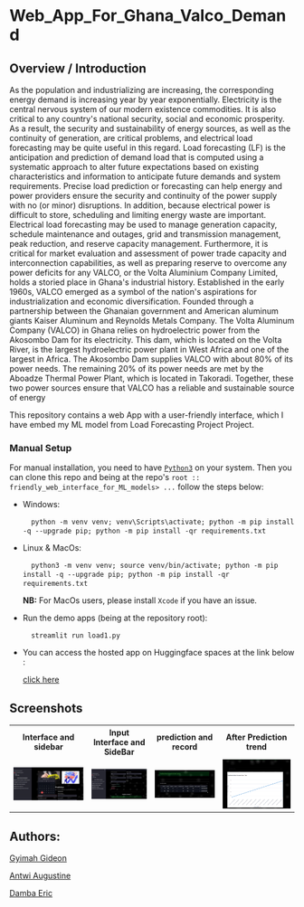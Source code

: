 # Web_App_For_Ghana_Valco_Demand


## Overview / Introduction  
As the population and industrializing are increasing, the corresponding energy demand is increasing year by year exponentially. Electricity is the central nervous system of our modern existence commodities. It is also critical to any country's national security, social and economic prosperity. As a result, the security and sustainability of energy sources, as well as the continuity of generation, are critical problems, and electrical load forecasting may be quite useful in this regard. Load forecasting (LF) is the anticipation and prediction of demand load that is computed using a systematic approach to alter future expectations based on existing characteristics and information to anticipate future demands and system requirements. Precise load prediction or forecasting can help energy and power providers ensure the security and continuity of the power supply with no (or minor) disruptions. In addition, because electrical power is difficult to store, scheduling and limiting energy waste are important. Electrical load forecasting may be used to manage generation capacity, schedule maintenance and outages, grid and transmission management, peak reduction, and reserve capacity management.  Furthermore, it is critical for market evaluation and assessment of power trade capacity and interconnection capabilities, as well as preparing reserve to overcome any power deficits for any VALCO, or the Volta Aluminium Company Limited, holds a storied place in Ghana's industrial history. Established in the early 1960s, VALCO emerged as a symbol of the nation's aspirations for industrialization and economic diversification. Founded through a partnership between the Ghanaian government and American aluminum giants Kaiser Aluminum and Reynolds Metals Company. The Volta Aluminum Company (VALCO) in Ghana relies on hydroelectric power from the Akosombo Dam for its electricity. This dam, which is located on the Volta River, is the largest hydroelectric power plant in West Africa and one of the largest in Africa. The Akosombo Dam supplies VALCO with about 80% of its power needs. The remaining 20% of its power needs are met by the Aboadze Thermal Power Plant, which is located in Takoradi. Together, these two power sources ensure that VALCO has a reliable and sustainable source of energy  


This repository contains a web App with a user-friendly interface, which I have embed my ML model from Load Forecasting Project Project. 

### Manual Setup

For manual installation, you need to have [`Python3`](https://www.python.org/) on your system. Then you can clone this repo and being at the repo's `root :: friendly_web_interface_for_ML_models> ...`  follow the steps below:

- Windows:
        
        python -m venv venv; venv\Scripts\activate; python -m pip install -q --upgrade pip; python -m pip install -qr requirements.txt  

- Linux & MacOs:
        
        python3 -m venv venv; source venv/bin/activate; python -m pip install -q --upgrade pip; python -m pip install -qr requirements.txt  

    **NB:** For MacOs users, please install `Xcode` if you have an issue.



- Run the demo apps (being at the repository root):

        streamlit run load1.py

- You can access the hosted app on Huggingface spaces at the link below :
        
    [click here](https://huggingface.co/spaces/Gyimah3/Valco-Demand-App)
    
    
    
    
 ## Screenshots

<table>
    <tr>
        <th>Interface and sidebar</th>
        <th>Input Interface and SideBar</th>
        <th>prediction and record</th>
        <th>After Prediction trend</th>
    </tr>
    <tr>
        <td><img src="./images/image1.png"/></td>
        <td><img src="./images/image2.jpg"/></td>
        <td><img src="./images/image3.jpg"/></td>
        <td><img src="./images/image4.png"/></td>
    </tr>
</table>

    
  ## Authors:
[Gyimah Gideon](https://www.linkedin.com/in/gideon-gyimah-08268b243/)  

[ Antwi Augustine](https://wa.link/e7w16w)

[ Damba Eric](https://wa.link/c648pg)

   
